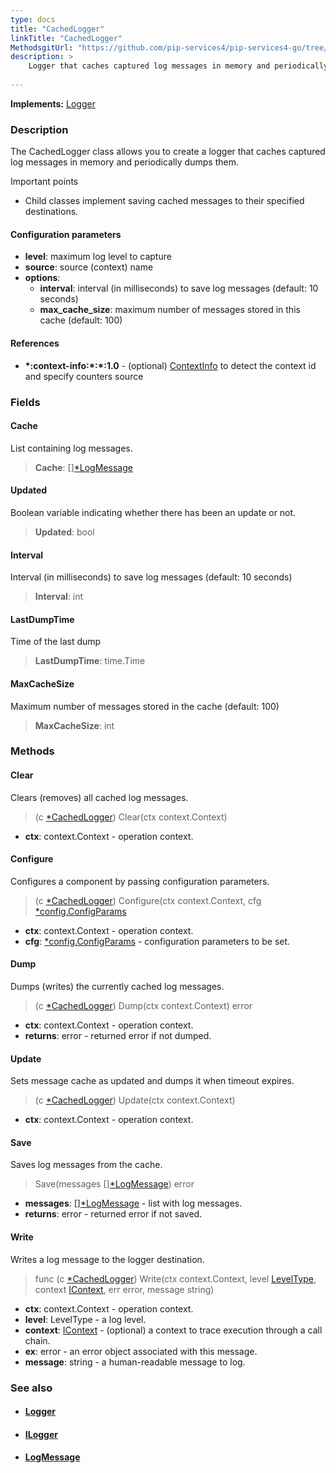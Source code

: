 ```yaml
---
type: docs
title: "CachedLogger"
linkTitle: "CachedLogger"
MethodsgitUrl: "https://github.com/pip-services4/pip-services4-go/tree/main/pip-services4-observability-go"
description: >
    Logger that caches captured log messages in memory and periodically dumps them.
   
---
```


**Implements:** [Logger](../logger)

### Description

The CachedLogger class allows you to create a logger that caches captured log messages in memory and periodically dumps them.

Important points

- Child classes implement saving cached messages to their specified destinations.

#### Configuration parameters

- **level**: maximum log level to capture
- **source**: source (context) name
- **options**:
    - **interval**: interval (in milliseconds) to save log messages (default: 10 seconds)
    - **max_cache_size**: maximum number of messages stored in this cache (default: 100)

#### References
- **\*:context-info:\*:\*:1.0** - (optional) [ContextInfo](../../../components/context/context_info) to detect the context id and specify counters source

### Fields

<span class="hide-title-link">

#### Cache
List containing log messages.
> **Cache**: [][*LogMessage](../log_message)

#### Updated
Boolean variable indicating whether there has been an update or not.
> **Updated**: bool

#### Interval
Interval (in milliseconds) to save log messages (default: 10 seconds)
> **Interval**: int

#### LastDumpTime
Time of the last dump
> **LastDumpTime**: time.Time

#### MaxCacheSize
Maximum number of messages stored in the cache (default: 100)
> **MaxCacheSize**: int

</span>


### Methods

#### Clear
Clears (removes) all cached log messages.

> (c [*CachedLogger]()) Clear(ctx context.Context)

- **ctx**: context.Context - operation context.

#### Configure
Configures a component by passing configuration parameters.

> (c [*CachedLogger]()) Configure(ctx context.Context, cfg [*config.ConfigParams](../../../components/config/config_params)

- **ctx**: context.Context - operation context.
- **cfg**: [*config.ConfigParams](../../../components/config/config_params) - configuration parameters to be set.

#### Dump
Dumps (writes) the currently cached log messages.

> (c [*CachedLogger]()) Dump(ctx context.Context) error

- **ctx**: context.Context - operation context.
- **returns**: error - returned error if not dumped.

#### Update
Sets message cache as updated and dumps it when timeout expires.

> (c [*CachedLogger]()) Update(ctx context.Context)

- **ctx**: context.Context - operation context.

#### Save
Saves log messages from the cache.

> Save(messages [][*LogMessage](../log_message)) error

- **messages**: [][*LogMessage](../log_message) - list with log messages.
- **returns**: error - returned error if not saved.

#### Write
Writes a log message to the logger destination.

> func (c [*CachedLogger]()) Write(ctx context.Context, level [LevelType](../log_level), context [IContext](../../../components/context/icontext), err error, message string)

- **ctx**: context.Context - operation context.
- **level**: LevelType - a log level.
- **context**: [IContext](../../../components/context/icontext) - (optional) a context to trace execution through a call chain.
- **ex**: error - an error object associated with this message.
- **message**: string - a human-readable message to log.

### See also
- #### [Logger](../logger)
- #### [ILogger](../ilogger)
- #### [LogMessage](../log_message)

